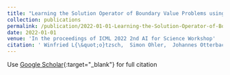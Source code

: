 ```yaml
---
title: "Learning the Solution Operator of Boundary Value Problems using Graph Neural Networks"
collection: publications
permalink: /publication/2022-01-01-Learning-the-Solution-Operator-of-Boundary-Value-Problems-using-Graph-Neural-Networks
date: 2022-01-01
venue: 'In the proceedings of ICML 2022 2nd AI for Science Workshop'
citation: ' Winfried L{\&quot;o}tzsch,  Simon Ohler,  Johannes Otterbach, &quot;Learning the Solution Operator of Boundary Value Problems using Graph Neural Networks.&quot; In the proceedings of ICML 2022 2nd AI for Science Workshop, 2022.'
---
```

Use [Google Scholar](https://scholar.google.com/scholar?q=Learning+the+Solution+Operator+of+Boundary+Value+Problems+using+Graph+Neural+Networks){:target="_blank"} for full citation